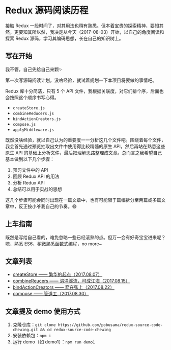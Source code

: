 # Redux 源码阅读历程

接触 Redux 一段时间了，对其用法也稍有熟悉。但本着宝贵的探索精神，要知其然，更要知其所以然，我决定从今天（2017-08-03）开始，以自己的角度阅读和探索 Redux 源码，学习其编码思想，长在自己的知识树上。

## 写在开始
我不管，自己先给自己来颗✨

第一次写源码阅读计划，没啥经验，就试着规划一下本项目将要做的事情吧。

Redux 库十分简洁，只有 5 个 API 文件，我根据关联度，对它们排个序，后面也会按照这个顺序书写心得。

- `createStore.js`
- `combineReducers.js`
- `bindActionCreators.js`
- `compose.js`
- `applyMiddleware.js`

既然没啥经验，就以自己认为的重要度一一分析这几个文件吧。围绕着每个文件，我会首先通过预览抽取出文件中使用得比较精髓的原生 API，然后再站在熟悉这些原生 API 的基础上分析文件，最后把理解思路整理成文章。总而言之我希望自己基本做到以下几个步骤：
1. 预习文件中的 API
2. 回顾 Redux API 的用法
3. 分析 Redux API
4. 总结可以用于实战的思想

这几个步骤可能会同时出现在一篇文章中，也有可能限于篇幅拆分至两篇或多篇文章中，反正按小爷我自己的节奏。😄

## 上车指南

既然是写给自己看的，难免忽略一些已经滚熟的点。但万一会有好奇宝宝进来呢？嗯，熟悉 ES6，稍微熟悉函数式编程，no more~

## 文章列表
- [ createStore —— 繁华的起点（2017.08.07）](https://github.com/pobusama/redux-source-code-chewing/blob/master/posts/createStore.md)
- [ combineReucers —— 涓涓溪流，可成江海（2017.08.15）](https://github.com/pobusama/redux-source-code-chewing/blob/master/posts/combineReducers.md)
- [ bindActionCreators —— 箭在弦上（2017.08.22）](https://github.com/pobusama/redux-source-code-chewing/blob/master/posts/bindActionCreators.md)
- [ compose —— 管道工（2017.08.30）](https://github.com/pobusama/redux-source-code-chewing/blob/master/posts/compose.md)

## 文章提及 demo 使用方式
1. 克隆仓库：`git clone https://github.com/pobusama/redux-source-code-chewing.git && cd redux-source-code-chewing`
2. 安装依赖包：`npm i`
3. 运行 demo（如 demo1）：`npm run demo1`